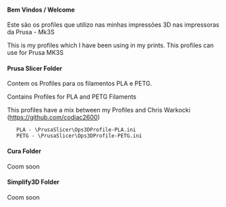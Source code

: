 #### Bem Vindos / Welcome ####

Este são os profiles que utilizo nas minhas impressões 3D nas impressoras da Prusa - Mk3S

This is my profiles which I have been using in my prints. This profiles can use for Prusa MK3S

#### Prusa Slicer Folder ####

Contem os Profiles para os filamentos PLA e PETG.

Contains Profiles for PLA and PETG Filaments

This profiles have a mix between my Profiles and Chris Warkocki (https://github.com/codiac2600)

 ```
 	PLA - \PrusaSlicer\Ops3DProfile-PLA.ini
 	PETG - \PrusaSlicer\Ops3DProfile-PETG.ini
 ```


#### Cura Folder ####

Coom soon

#### Simplify3D Folder ####

Coom soon